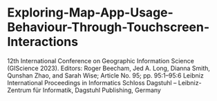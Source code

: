 # Exploring-Map-App-Usage-Behaviour-Through-Touchscreen-Interactions
12th International Conference on Geographic Information Science (GIScience 2023). 
Editors: Roger Beecham, Jed A. Long, Dianna Smith, Qunshan Zhao, and Sarah Wise; 
Article No. 95; pp. 95:1–95:6 Leibniz International Proceedings in Informatics Schloss Dagstuhl – Leibniz-Zentrum für Informatik, Dagstuhl Publishing, Germany
